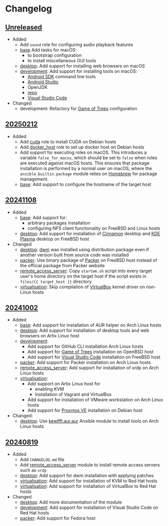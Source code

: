 # Changelog

## [Unreleased][]

* Added
  * Add `sound` role for configuring audio playback features
  * [base](base/README.md) Add tasks for macOS:
    * to bootstrap configuration
    * to install miscellaneous GUI tools
  * [desktop](desktop/README.md): Add support for installing web
    browsers on macOS
  * [development](development/README.md): Add support for installing
    tools on macOS:
    * [Android SDK][] command line tools
    * [Android Studio][]
    * OpenJDK
    * [repo][]
    * [Visual Studio Code][]
* Changed
  * development: Refactory for [Game of Trees][] configuration

[Android SDK]: https://developer.android.com/tools
[Android Studio]: https://developer.android.com/studio
[Game of Trees]: https://gameoftrees.org/index.html
[repo]: https://gerrit.googlesource.com/git-repo/
[Visual Studio Code]: https://code.visualstudio.com/

## [20250212][]

* Added
  * Add [cuda](cuda/README.md) role to install CUDA on Debian hosts
  * Add [docker_host](docker_host/README.md) role to set up docker host
    on Debian hosts
  * Add support for executing roles on macOS.  This introduces a
    variable `false_for_macos`, which should be set to `false` when
    roles are executed against macOS hosts.  This ensures that package
    installation is performed by a normal user on macOS, where the
    `ansible.builtin.package` module relies on [Homebrew][] for package
    management.
  * [base](base/README.md): Add support to configure the hostname of
    the target host

[Homebrew]: https://brew.sh/
    "Homebrew — The Missing Package Manager for macOS (or Linux)"

## [20241108][]

* Added
  * [base](base/README.md): Add support for:
    * arbitrary packages installation
    * configuring NFS client functionality on FreeBSD and Linux hosts
  * [desktop](desktop/README.md): Add support for installation of
    [Cinnamon][] desktop and [KDE Plasma][] desktop on FreeBSD host
* Changed
  * [desktop](desktop/README.md): [dwm][] was installed using
    distribution package even if another version built from source code
    was installed
  * [packer](packer/README.md): Use binary package of [Packer][] on
    FreeBSD host instead of the official package from Packer website
  * [remote_access_server](remote_access_server/README.md): Copy
    `startwm.sh` script into every target user's home directory on the
    target host if the script exists in `files/{{ target_host }}`
    directory
  * [virtualisation](virtualisation/README.md): Skip compilation of
    [VirtualBox][] kernel driver on non- Linux hosts

[Cinnamon]: https://projects.linuxmint.com/cinnamon/
    "Linux Mint Projects by linuxmint"
[dwm]: https://dwm.suckless.org/
[KDE Plasma]: https://kde.org/plasma-desktop/ "KDE Plasma Desktop"
[Packer]: https://www.packer.io/ "Packer by HashiCorp"
[VirtualBox]: https://www.virtualbox.org/ "Oracle VirtualBox"

## [20241002][]

* Added
  * [base](base/README.md): Add support for installation of AUR helper
    on Arch Linux hosts
  * [desktop](desktop/README.md): Add support for installation of
    desktop tools and web browsers on Artix Linux host
  * [development](development/README.md):
    * Add support for GitHub CLI installation Arch Linux hosts
    * Add support for [Game of Trees][] installation on OpenBSD host
    * Add support for [Visual Studio Code][] installation on FreeBSD
      host
  * [packer](packer/README.md): Add support for Packer installation on
    Arch Linux hosts
  * [remote_access_server](remote_access_server/README.md): Add support
    for installation of xrdp on Arch Linux hosts
  * [virtualisation](virtualisation/README.md):
    * Add support on Artix Linux host for
      * enabling KVM
      * installation of Vagrant and VirtualBox
    * Add support for installation of VMware workstation on Arch Linux
      hosts
    * Add support for [Proxmox VE][] installation on Debian host
* Changed:
  * [desktop](desktop/README.md): Use [kewlfft.aur.aur][] Ansible
    module to install tools on Arch Linux hosts

[kewlfft.aur.aur]: https://github.com/kewlfft/ansible-aur
[Proxmox VE]: https://www.proxmox.com/en/proxmox-virtual-environment/overview

## [20240819][]

* Added
  * Add `CHANGELOG.md` file
  * Add [remote_access_server](remote_access_server/README.md) module
    to install remote access servers such as `xrdp`
  * [desktop](desktop/README.md): Add support for dwm installation with
    applying patches
  * [virtualisation](virtualisation/README.md): Add support for
    installation of KVM to Red Hat hosts
  * [virtualisation](virtualisation/README.md): Add support for
    installation of VirtualBox to Red Hat hosts
* Changed
  * [desktop](desktop/README.md): Add more documentation of the module
  * [development](development/README.md): Add support for installation
    of Visual Studio Code on Red Hat hosts
  * [packer](packer/README.md): Add support for Fedora host

[Unreleased]: https://github.com/upperstream/ansible-roles/compare/20250212...HEAD
[20250212]: https://github.com/upperstream/ansible-roles/compare/20241108...20250212
[20241108]: https://github.com/upperstream/ansible-roles/compare/20241002...20241108
[20241002]: https://github.com/upperstream/ansible-roles/compare/20240819...20241002
[20240819]: https://github.com/upperstream/ansible-roles/releases/tag/20240819
